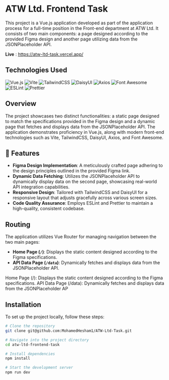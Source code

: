 # ATW Ltd. Frontend Task

This project is a Vue.js application developed as part of the application process for a full-time position in the Front-end department at ATW Ltd. It consists of two main components: a page designed according to the provided Figma design and another page utilizing data from the JSONPlaceholder API. 

**Live** : https://atw-ltd-task.vercel.app/

## Technologies Used

![Vue.js](https://img.shields.io/badge/Vue.js-35495E?style=for-the-badge&logo=vuedotjs&logoColor=4FC08D)
![Vite](https://img.shields.io/badge/Vite-646CFF?style=for-the-badge&logo=vite&logoColor=white)
![TailwindCSS](https://img.shields.io/badge/Tailwind_CSS-38B2AC?style=for-the-badge&logo=tailwind-css&logoColor=white)
![DaisyUI](https://img.shields.io/badge/DaisyUI-FF69B4?style=for-the-badge&logo=daisyui&logoColor=white)
![Axios](https://img.shields.io/badge/Axios-671ddf?style=for-the-badge&logo=axios&logoColor=white)
![Font Awesome](https://img.shields.io/badge/Font_Awesome-528DD7?style=for-the-badge&logo=font-awesome&logoColor=white)
![ESLint](https://img.shields.io/badge/ESLint-4B3263?style=for-the-badge&logo=eslint&logoColor=white)
![Prettier](https://img.shields.io/badge/Prettier-F7B93E?style=for-the-badge&logo=prettier&logoColor=white)

## Overview

The project showcases two distinct functionalities: a static page designed to match the specifications provided in the Figma design and a dynamic page that fetches and displays data from the JSONPlaceholder API. The application demonstrates proficiency in Vue.js, along with modern front-end technologies such as Vite, TailwindCSS, DaisyUI, Axios, and Font Awesome.

## 🚀 Features

- **Figma Design Implementation**: A meticulously crafted page adhering to the design principles outlined in the provided Figma link.
- **Dynamic Data Fetching**: Utilizes the JSONPlaceholder API to dynamically display data on the second page, showcasing real-world API integration capabilities.
- **Responsive Design**: Tailored with TailwindCSS and DaisyUI for a responsive layout that adjusts gracefully across various screen sizes.
- **Code Quality Assurance**: Employs ESLint and Prettier to maintain a high-quality, consistent codebase.

## Routing

The application utilizes Vue Router for managing navigation between the two main pages:

- **Home Page (`/`)**: Displays the static content designed according to the Figma specifications.
- **API Data Page (`/data`)**: Dynamically fetches and displays data from the JSONPlaceholder API.

Home Page (/): Displays the static content designed according to the Figma specifications.
API Data Page (/data): Dynamically fetches and displays data from the JSONPlaceholder AP
## Installation

To set up the project locally, follow these steps:

```bash
# Clone the repository
git clone git@github.com:MohamedHesham1/ATW-Ltd-Task.git

# Navigate into the project directory
cd atw-ltd-frontend-task

# Install dependencies
npm install

# Start the development server
npm run dev
```




